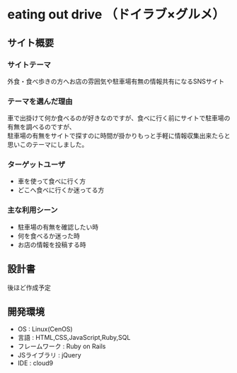 # eating out drive （ドイラブ×グルメ️）

## サイト概要
### サイトテーマ
外食・食べ歩きの方へお店の雰囲気や駐車場有無の情報共有になるSNSサイト

### テーマを選んだ理由
車で出掛けて何か食べるのが好きなのですが、食べに行く前にサイトで駐車場の有無を調べるのですが、<br>
駐車場の有無をサイトで探すのに時間が掛かりもっと手軽に情報収集出来たらと思いこのテーマにしました。<br>

### ターゲットユーザ
* 車を使って食べに行く方
* どこへ食べに行くか迷ってる方

### 主な利用シーン
* 駐車場の有無を確認したい時
* 何を食べるか迷った時
* お店の情報を投稿する時

## 設計書
後ほど作成予定

## 開発環境
* OS : Linux(CenOS)
* 言語 : HTML,CSS,JavaScript,Ruby,SQL
* フレームワーク : Ruby on Rails
* JSライブラリ : jQuery
* IDE : cloud9